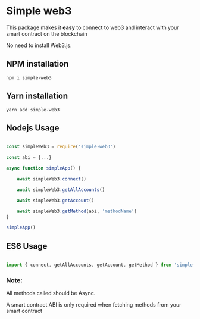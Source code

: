 # Simple web3

This package makes it **easy** to connect to web3 and interact with your smart contract on the blockchain

No need to install Web3.js.


## NPM installation

```npm i simple-web3```

## Yarn installation

```yarn add simple-web3```

## Nodejs Usage

```javascript

const simpleWeb3 = require('simple-web3')

const abi = {...}

async function simpleApp() {

    await simpleWeb3.connect()

    await simpleWeb3.getAllAccounts()

    await simpleWeb3.getAccount()

    await simpleWeb3.getMethod(abi, 'methodName')
}

simpleApp()
``` 

## ES6 Usage

```javascript

import { connect, getAllAccounts, getAccount, getMethod } from 'simple-web3'

``` 

### Note:
All methods called should be Async.

A smart contract ABI is only required when fetching methods from your smart contract